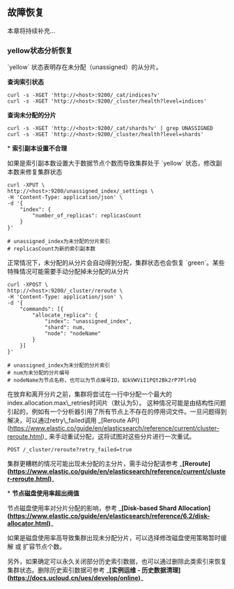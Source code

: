 

## 故障恢复

本章将持续补充...

### yellow状态分析恢复

\`yellow\` 状态表明存在未分配（unassigned）的从分片。

**查询索引状态**

```
curl -s -XGET 'http://<host>:9200/_cat/indices?v'
curl -s -XGET 'http://<host>:9200/_cluster/health?level=indices'
```

**查询未分配的分片**

```
curl -s -XGET 'http://<host>:9200/_cat/shards?v' | grep UNASSIGNED
curl -s -XGET 'http://<host>:9200/_cluster/health?level=shards'
```

\* **索引副本设置不合理**

如果是索引副本数设置大于数据节点个数而导致集群处于 \`yellow\` 状态，修改副本数来修复集群状态

```
curl -XPUT \
http://<host>:9200/unassigned_index/_settings \
-H 'Content-Type: application/json' \
-d '{
    "index": {
        "number_of_replicas": replicasCount
    }
}'

# unassigned_index为未分配的分片索引
# replicasCount为新的索引副本数
```

正常情况下，未分配的从分片会自动得到分配，集群状态也会恢复 \`green\`。某些特殊情况可能需要手动分配掉未分配的从分片

```
curl -XPOST \
http://<host>:9200/_cluster/reroute \
-H 'Content-Type: application/json' \
-d '{
    "commands": [{
        "allocate_replica": {
            "index": "unassigned_index",
            "shard": num,
            "node": "nodeName"
        }
    }]
}'

# unassigned_index为未分配的分片索引
# num为未分配的分片编号
# nodeName为节点名称，也可以为节点编号ID，如kVWViI1PQt2Bk2rP7PlrbQ
```

在放弃和离开分片之前，集群将尝试在一行中分配一个最大的index.allocation.max\\\_retries时间片（默认为5）。
这种情况可能是由结构性问题引起的，例如有一个分析器引用了所有节点上不存在的停用词文件。一旦问题得到解决，可以通过retry\\\_failed调用
\_\[Reroute
API\](https://www.elastic.co/guide/en/elasticsearch/reference/current/cluster-reroute.html)\_
来手动重试分配，这将试图对这些分片进行一次重试。

```
POST /_cluster/reroute?retry_failed=true
```

集群更糟糕的情况可能出现未分配的主分片，需手动分配请参考
\_**\[Reroute\](<https://www.elastic.co/guide/en/elasticsearch/reference/current/cluster-reroute.html>)**\_

\* **节点磁盘使用率超出阀值**

节点磁盘使用率对分片分配的影响，参考 \_**\[Disk-based Shard
Allocation\](<https://www.elastic.co/guide/en/elasticsearch/reference/6.2/disk-allocator.html>)**\_

如果是磁盘使用率高导致集群出现未分配分片，可以选择修改磁盘使用策略暂时缓解 或 扩容节点个数。

另外，如果确定可以永久关闭部分历史索引数据，也可以通过删除此类索引来恢复集群状态。删除历史索引数据可参考 \_**\[实例运维 -
历史数据清理\](<https://docs.ucloud.cn/ues/develop/online>)**\_

